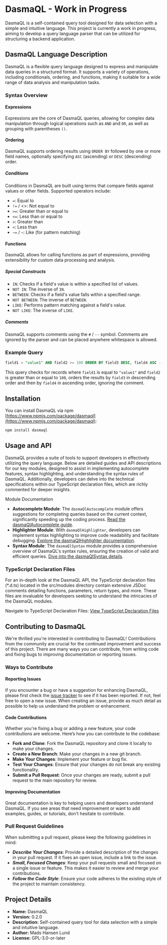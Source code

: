 # DasmaQL - Work in Progress

DasmaQL is a self-contained query tool designed for data selection with a simple and intuitive language. This project is currently a work in progress, aiming to develop a query language parser that can be utilized for structuring a backend application.

## DasmaQL Language Description

DasmaQL is a flexible query language designed to express and manipulate data queries in a structured format. It supports a variety of operations, including conditionals, ordering, and functions, making it suitable for a wide range of data analysis and manipulation tasks.

### Syntax Overview

#### Expressions

Expressions are the core of DasmaQL queries, allowing for complex data manipulation through logical operations such as `AND` and `OR`, as well as grouping with parentheses `()`.

#### Ordering

DasmaQL supports ordering results using `ORDER BY` followed by one or more field names, optionally specifying `ASC` (ascending) or `DESC` (descending) order.

##### Conditions

Conditions in DasmaQL are built using terms that compare fields against values or other fields. Supported operators include:

- `=`: Equal to
- `!=` / <>: Not equal to
- `>=`: Greater than or equal to
- `<=`: Less than or equal to
- `>`: Greater than
- `<`: Less than
- `~=` / `~`: Like (for pattern matching)

#### Functions

DasmaQL allows for calling functions as part of expressions, providing extensibility for custom data processing and analysis.

##### Special Constructs

- `IN`: Checks if a field's value is within a specified list of values.
- `NOT IN`: The inverse of `IN`.
- `BETWEEN`: Checks if a field's value falls within a specified range.
- `NOT BETWEEN`: The inverse of `BETWEEN`.
- `LIKE`: Performs pattern matching against a field's value.
- `NOT LIKE`: The inverse of `LIKE`.

##### Comments

DasmaQL supports comments using the `#` / `--` symbol. Comments are ignored by the parser and can be placed anywhere whitespace is allowed.

### Example Query

```sql
field1 = "value1" AND field2 >= 100 ORDER BY field3 DESC, field4 ASC -- This is a comment
```

This query checks for records where `field1` is equal to `"value1"` and `field2` is greater than or equal to `100`, orders the results by `field3` in descending order and then by `field4` in ascending order, ignoring the comment.

## Installation

You can install DasmaQL via npm [https://www.npmjs.com/package/dasmaql](https://www.npmjs.com/package/dasmaql):

```bash
npm install dasmaql
```

## Usage and API

DasmaQL provides a suite of tools to support developers in effectively utilizing the query language. Below are detailed guides and API descriptions for our key modules, designed to assist in implementing autocomplete features, syntax highlighting, and understanding the syntax rules of DasmaQL. Additionally, developers can delve into the technical specifications within our TypeScript declaration files, which are richly commented for deeper insights.

Module Documentation

- **Autocomplete Module**: The `dasmaQlAutocomplete` module offers suggestions for completing queries based on the current context, significantly speeding up the coding process. [Read the dasmaQlAutocomplete guide](./dasmaQlAutocomplete.md).
- **Highlighter Module**: With `dasmaQlHighlighter`, developers can implement syntax highlighting to improve code readability and facilitate debugging. [Explore the dasmaQlHighlighter documentation](./dasmaQlHighlighter.md).
- **Syntax Module**: The `dasmaQlSyntax` module provides a comprehensive overview of DasmaQL's syntax rules, ensuring the creation of valid and efficient queries. [Dive into the dasmaQlSyntax details](./dasmaQlSyntax.md).

### TypeScript Declaration Files

For an in-depth look at the DasmaQL API, the TypeScript declaration files (\*.d.ts) located in the src/modules directory contain extensive JSDoc comments detailing functions, parameters, return types, and more. These files are invaluable for developers seeking to understand the intricacies of the DasmaQL modules.

Navigate to TypeScript Declaration Files: [View TypeScript Declaration Files](./src/modules)

## Contributing to DasmaQL

We're thrilled you're interested in contributing to DasmaQL! Contributions from the community are crucial for the continued improvement and success of this project. There are many ways you can contribute, from writing code and fixing bugs to improving documentation or reporting issues.

### Ways to Contribute

#### Reporting Issues

If you encounter a bug or have a suggestion for enhancing DasmaQL, please first check the [issue tracker](https://github.com/MadsHL/DasmaQL/issues) to see if it has been reported. If not, feel free to open a new issue. When creating an issue, provide as much detail as possible to help us understand the problem or enhancement.

#### Code Contributions

Whether you're fixing a bug or adding a new feature, your code contributions are welcome. Here’s how you can contribute to the codebase:

- **Fork and Clone**: Fork the DasmaQL repository and clone it locally to make your changes.
- **Create a New Branch**: Make your changes in a new git branch.
- **Make Your Changes**: Implement your feature or bug fix.
- **Test Your Changes**: Ensure that your changes do not break any existing functionality.
- **Submit a Pull Request**: Once your changes are ready, submit a pull request to the main repository for review.

#### Improving Documentation

Great documentation is key to helping users and developers understand DasmaQL. If you see areas that need improvement or want to add examples, guides, or tutorials, don't hesitate to contribute.

### Pull Request Guidelines

When submitting a pull request, please keep the following guidelines in mind:

- **_Describe Your Changes_**: Provide a detailed description of the changes in your pull request. If it fixes an open issue, include a link to the issue.
- **_Small, Focused Changes_**: Keep your pull requests small and focused on a single issue or feature. This makes it easier to review and merge your contributions.
- **_Follow the Code Style_**: Ensure your code adheres to the existing style of the project to maintain consistency.

## Project Details

- **Name:** DasmaQL
- **Version:** 0.2.0
- **Description:** Self-contained query tool for data selection with a simple and intuitive language.
- **Author:** Mads Hansen Lund
- **License:** GPL-3.0-or-later
